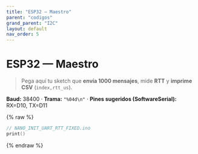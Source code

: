 ```yaml
---
title: "ESP32 — Maestro"
parent: "codigos"
grand_parent: "I2C"
layout: default
nav_order: 5
---
```


# ESP32 — Maestro

> Pega aquí tu sketch que **envía 1000 mensajes**, mide **RTT** y **imprime CSV** (`index,rtt_us`).

**Baud:** 38400 · **Trama:** `"%04d\n"` · **Pines sugeridos (SoftwareSerial):** RX=D10, TX=D11

{% raw %}
~~~c++
// NANO_INIT_UART_RTT_FIXED.ino
print()
~~~
{% endraw %}